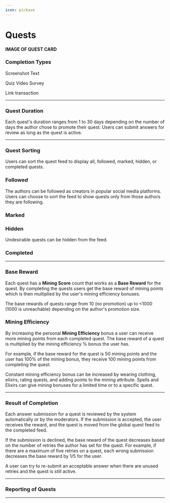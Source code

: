 ```yaml
---
icon: pickaxe
---
```


# Quests

**IMAGE OF QUEST CARD**

### Completion Types

Screenshot
Text

Quiz
Video
Survey

Link
transaction

***

### Quest Duration

Each quest's duration ranges from 1 to 30 days depending on the number of days the author chose to promote their quest. Users can submit answers for review as long as the quest is active. 

***

### Quest Sorting

Users can sort the quest feed to display all, followed, marked, hidden, or completed quests.

### Followed

The authors can be followed as creators in popular social media platforms. Users can choose to sort the feed to show quests only from those authors they are following. 

### Marked

### Hidden

Undesirable quests can be hidden from the feed.

### Completed

***

### Base Reward

Each quest has a **Mining Score** count that works as a **Base Reward** for the quest. By completing the quests users get the base reward of mining points which is then multiplied by the user's mining efficiency bonuses.

The base rewards of quests range from 10 (no promotion) up to <1000 (1000 is unreachable) depending on the author's promotion size. 


### Mining Efficiency 

By increasing the personal **Mining Efficiency** bonus a user can receive more mining points from each completed quest. The base reward of a quest is multiplied by the mining efficiency % bonus the user has. 

For example, if the base reward for the quest is 50 mining points and the user has 100% of the mining bonus, they receive 100 mining points from completing the quest.

Constant mining efficiency bonus can be increased by wearing clothing, elixirs, rating quests, and adding points to the mining attribute. Spells and Elixirs can give mining bonuses for a limited time or to a specific quest.

***

### Result of Completion 

Each answer submission for a quest is reviewed by the system automatically or by the moderators. If the submission is accepted, the user receives the reward, and the quest is moved from the global quest feed to the completed feed.

If the submission is declined, the base reward of the quest decreases based on the number of retries the author has set for the quest. For example, if there are a maximum of five retries on a quest, each wrong submission decreases the base reward by 1/5 for the user.

A user can try to re-submit an acceptable answer when there are unused retries and the quest is still active.

***

### Reporting of Quests



***
